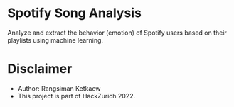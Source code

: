 # Spotify Song Analysis
Analyze and extract the behavior (emotion) of Spotify users based on their playlists using machine learning.

# Disclaimer
- Author: Rangsiman Ketkaew
- This project is part of HackZurich 2022.
